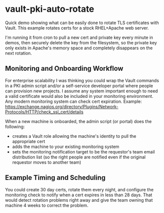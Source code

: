 # vault-pki-auto-rotate

Quick demo showing what can be easily done to rotate TLS certificates with Vault. This example rotates certs for a stock RHEL+Apache web server.

I'm running it from cron to pull a new cert and private key every minute in demos, then securely delete the key from the filesystem, so the private key only exists in Apache's memory space and completely disappears on the next rotation.

## Monitoring and Onboarding Workflow
For enterprise scalability I was thinking you could wrap the Vault commands in a PKI admin script and/or a self-service developer portal where people can provision new projects. I assume any system important enough to need a valid certificate would also be included in your monitoring environment. Any modern monitoring system can check cert expiration. Example:
https://exchange.nagios.org/directory/Plugins/Network-Protocols/HTTP/check_ssl_cert/details 

When a new machine is onboarded, the admin script (or portal) does the following:
- creates a Vault role allowing the machine's identity to pull the appropriate cert
- adds the machine to your existing monitoring system 
- sets the monitoring notification target to be the requestor's team email distribution list (so the right people are notified even if the original requestor moves to another team)

## Example Timing and Scheduling
You could create 30 day certs, rotate them every night, and configure the monitoring check to notify when a cert expires in less than 28 days. That would detect rotation problems right away and give the team owning that machine 4 weeks to correct the problem.
